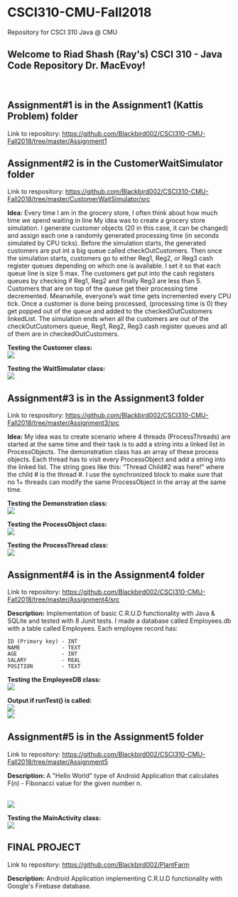 # CSCI310-CMU-Fall2018
Repository for CSCI 310 Java @ CMU

## Welcome to Riad Shash (Ray's) CSCI 310 - Java Code Repository Dr. MacEvoy!
<br>

## Assignment#1 is in the Assignment1 (Kattis Problem) folder
Link to repository: https://github.com/Blackbird002/CSCI310-CMU-Fall2018/tree/master/Assignment1
<br>

## Assignment#2 is in the CustomerWaitSimulator folder
Link to respository: https://github.com/Blackbird002/CSCI310-CMU-Fall2018/tree/master/CustomerWaitSimulator/src

**Idea:**
Every time I am in the grocery store, I often think about how much time we spend waiting in line  My idea was to create a grocery store simulation. I generate customer objects  (20 in this case, it  can be changed) and assign each one a randomly generated processing time (in seconds simulated by CPU ticks). 
Before the simulation starts, the generated customers are put int a big queue called checkOutCustomers. Then once the simulation starts, customers go to either Reg1, Reg2, or Reg3 cash register queues depending on which one is available. I set it so that each queue line is size 5 max. The customers get put into the cash registers queues by checking if Reg1, Reg2 and finally Reg3 are less than 5. Customers that are on top of the queue get their processing time decremented. Meanwhile, everyone’s wait time gets incremented every CPU tick. Once a customer is done being processed, (processing time is 0) they get popped out of the queue and added to the checkedOutCustomers linkedList. The simulation ends when all the customers are out of the checkOutCustomers queue, Reg1, Reg2, Reg3 cash register queues and all of them are in checkedOutCustomers. 

**Testing the Customer class:**
<br>
<img src="/CustomerWaitSimulator/CustomerClassTests.PNG">

**Testing the WaitSimulator class:**
<br>
<img src="/CustomerWaitSimulator/WaitSimulatorClassTests.PNG">

## Assignment#3 is in the Assignment3 folder
Link to respository: https://github.com/Blackbird002/CSCI310-CMU-Fall2018/tree/master/Assignment3/src

**Idea:**
My idea was to create scenario where 4 threads (ProcessThreads) are started at the same time and their task is to add a string into a linked list in ProcessObjects. The demonstration class has an array of these process objects. Each thread has to visit every ProcessObject and add a string into the linked list. The string goes like this: “Thread Child#2 was here!” where the child # is the thread #. I use the synchronized block to make sure that no 1+ threads can modify the same ProcessObject in the array at the same time.

**Testing the Demonstration class:**
<br>
<img src="/Assignment3/TestResults/DemonstrationTests.PNG">

**Testing the ProcessObject class:**
<br>
<img src="/Assignment3/TestResults/ProcessObjectTests.PNG">

**Testing the ProcessThread class:**
<br>
<img src="/Assignment3/TestResults/ProcessThreadTests.PNG">

## Assignment#4 is in the Assignment4 folder
Link to repository: https://github.com/Blackbird002/CSCI310-CMU-Fall2018/tree/master/Assignment4/src

**Description:**
Implementation of basic C.R.U.D functionality with Java & SQLite and tested with 8 Junit tests. I made a database called Employees.db with a table called Employees. Each employee record has:
```
ID (Primary key) - INT
NAME             - TEXT
AGE              - INT
SALARY           - REAL
POSITION         - TEXT
```
**Testing the EmployeeDB class:**
<br>
<img src="/Assignment4/TestResults/EmployeeDBTests.PNG">
<br>

**Output if runTest() is called:**
<br>
<img src="/Assignment4/Code.PNG">
<br>
<img src="/Assignment4/DatabaseImage.PNG">

## Assignment#5 is in the Assignment5 folder
Link to repository: https://github.com/Blackbird002/CSCI310-CMU-Fall2018/tree/master/Assignment5
        
**Description:**
A "Hello World" type of Android Application that calculates F(n) - Fibonacci value for the given number n.

<br>
<img src="/Assignment5/FibonacciApp.PNG">

**Testing the MainActivity class:**
<br>
<img src="/Assignment5/TestResults.PNG">

## FINAL PROJECT
Link to repository: https://github.com/Blackbird002/PlantFarm

**Description:**
Android Application implementing C.R.U.D functionality with Google's Firebase database.
